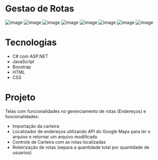 # Gestao de Rotas
![image](https://github.com/user-attachments/assets/04e50b8a-438a-438a-9897-28454256483a)
![image](https://github.com/Leeoonaam/Gestao-de-Rotas/assets/97477931/16283cab-d61e-4551-a4bd-7e67914b9b61)
![image](https://github.com/user-attachments/assets/1a90b3fc-4bf4-4863-901a-01a39d46ecfb)
![image](https://github.com/user-attachments/assets/6a1407b1-59e8-4e08-8acd-37d66cacfeb3)
![image](https://github.com/user-attachments/assets/24da266f-3592-45f2-b8be-34df39c0dda4)
![image](https://github.com/user-attachments/assets/714af903-72de-4563-a779-5a0b11ba1a2f)
![image](https://github.com/user-attachments/assets/5568da0e-f093-4c40-af08-73bfe5174b31)
![image](https://github.com/user-attachments/assets/0ac99480-9d64-4022-88d5-9748453541a9)


# Tecnologias

- C# com ASP.NET
- JavaScript
- Boostrap
- HTML
- CSS

# Projeto 
Telas com funcionalidades no gerenciamento de rotas (Endereços) e funcionalidades:

- Importação da carteira 
- Localizador de endereços utilizando API do Google Maps para ler o arquivo e retornar um arquivo modificado 
- Controle de Carteira com as rotas localizadas 
- Roteirização de rotas (separa a quantidade total por quantidade de usuarios) 
